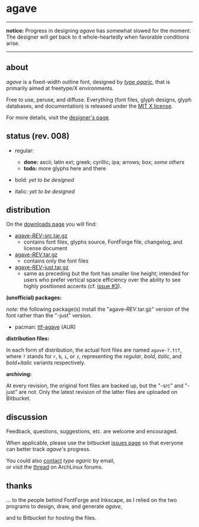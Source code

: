 # agave

[1]: /agaric/agave/downloads/agave-008-src.tar.gz "get agave with source"
[2]: /agaric/agave/downloads/agave-008a.tar.gz "get agave"
[3]: /agaric/agave/downloads/agave-008-just.tar.gz "get agave, small gap version"
[4]: https://aur.archlinux.org/packages/ttf-agave/ "agave @ AUR"

----

**notice:** Progress in designing *agave* has somewhat slowed for the moment. The designer will get back to it whole-heartedly when favorable conditions arise.

----

## about

*agave* is a fixed-width outline font, designed by *[type agaric](http://an.erki.net:88/~b/type)*, that is primarily aimed at freetype/X environments.

Free to use, peruse, and diffuse. Everything (font files, glyph designs, glyph databases, and documentation) is released under the [MIT X license](http://an.erki.net:88/~b/agave/license).

For more details, visit the [designer's page](http://an.erki.net:88/~b/agave/).

## status (rev. 008)

* regular:
    * **done:** ascii; latin ext; greek; cyrillic; ipa; arrows; box; *some others*
    * **todo:** more glyphs here and there

* bold:
*yet to be designed*

* italic:
*yet to be designed*

## distribution

On the [downloads page](/agaric/agave/downloads) you will find:

* [agave-*REV*-src.tar.gz][1]
    * contains font files, glyphs source, FontForge file, changelog, and license document
* [agave-*REV*.tar.gz][2]
    * contains only the font files
* [agave-*REV*-just.tar.gz][3]
    * same as preceding but the font has smaller line height; intended for users who prefer vertical space efficiency over the ability to see highly positioned accents (cf. [issue #3](/agaric/agave/issue/3/006-big-line-height)).

**(unofficial) packages:**

*note:* the following package(s) install the "agave-*REV*.tar.gz" version of the font rather than the "-just" version.

* pacman: [ttf-agave][4] (AUR)

**distribution files:**

In each form of distribution, the actual font files are named `agave-?.ttf`,  
where `?` stands for `r`, `b`, `i`, or `z`, representing the *regular*, *bold*, *italic*, and *bold+italic* variants respectively.

**archiving:**

At every revision, the original font files are backed up, but the "-src" and "-just" are not. Only the latest revision of the latter files are uploaded on Bitbucket.

## discussion

Feedback, questions, suggestions, etc. are welcome and encouraged.

When applicable, please use the bitbucket [issues page](/agaric/agave/issues) so that everyone can better track *agave*'s progress.

You could also [contact](http://an.erki.net:88/~b/info) *type agaric* by email,  
or visit the [thread](https://bbs.archlinux.org/viewtopic.php?id=160106) on ArchLinux forums.

## thanks

... to the people behind FontForge and Inkscape, as I relied on the two programs to design, draw, and generate *agave*,

and to Bitbucket for hosting the files.